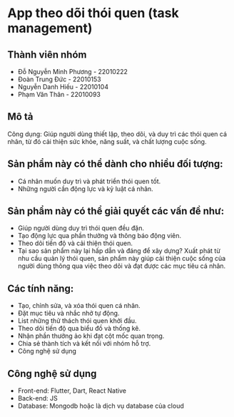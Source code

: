 # App theo dõi thói quen (task management)
## Thành viên nhóm
* Đỗ Nguyễn Minh Phương - 22010222
* Đoàn Trung Đức - 22010153
* Nguyễn Danh Hiếu - 22010104
* Phạm Văn Thân - 22010093
## Mô tả
 Công dụng: Giúp người dùng thiết lập, theo dõi, và duy trì các thói quen cá nhân, từ đó cải thiện sức khỏe, năng suất, và chất lượng cuộc sống.

## Sản phẩm này có thể dành cho nhiều đối tượng:

* Cá nhân muốn duy trì và phát triển thói quen tốt.
* Những người cần động lực và kỷ luật cá nhân.
## Sản phẩm này có thể giải quyết các vấn đề như:

* Giúp người dùng duy trì thói quen đều đặn.
* Tạo động lực qua phần thưởng và thông báo động viên.
* Theo dõi tiến độ và cải thiện thói quen.
* Tại sao sản phẩm này lại hấp dẫn và đáng để xây dựng? Xuất phát từ nhu cầu quản lý thói quen, sản phẩm này giúp cải thiện cuộc sống của người dùng thông qua việc theo dõi và đạt được các mục tiêu cá nhân.

## Các tính năng:

* Tạo, chỉnh sửa, và xóa thói quen cá nhân.
* Đặt mục tiêu và nhắc nhở tự động.
* List những thử thách thói quen khởi đầu.
* Theo dõi tiến độ qua biểu đồ và thống kê.
* Nhận phần thưởng ảo khi đạt cột mốc quan trọng.
* Chia sẻ thành tích và kết nối với nhóm hỗ trợ.
* Công nghệ sử dụng
## Công nghệ sử dụng
* Front-end: Flutter, Dart, React Native
* Back-end: JS
* Database: Mongodb hoặc là dịch vụ database của cloud
